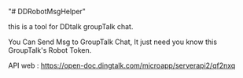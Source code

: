 "# DDRobotMsgHelper" 

this is a tool for DDtalk groupTalk chat.

You Can Send Msg to GroupTalk Chat, It just need you know this GroupTalk's Robot Token.

API web : https://open-doc.dingtalk.com/microapp/serverapi2/qf2nxq